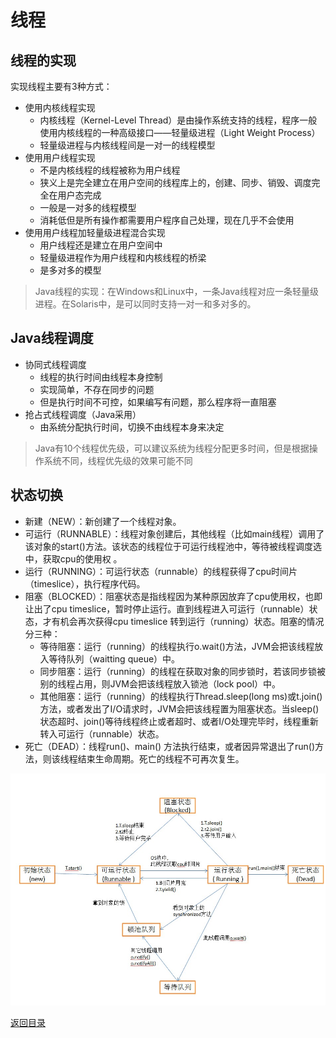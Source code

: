 # 线程
## 线程的实现
实现线程主要有3种方式：
* 使用内核线程实现
    * 内核线程（Kernel-Level Thread）是由操作系统支持的线程，程序一般使用内核线程的一种高级接口——轻量级进程（Light Weight Process）
    * 轻量级进程与内核线程间是一对一的线程模型
* 使用用户线程实现
    * 不是内核线程的线程被称为用户线程
    * 狭义上是完全建立在用户空间的线程库上的，创建、同步、销毁、调度完全在用户态完成
    * 一般是一对多的线程模型
    * 消耗低但是所有操作都需要用户程序自己处理，现在几乎不会使用
* 使用用户线程加轻量级进程混合实现
    * 用户线程还是建立在用户空间中
    * 轻量级进程作为用户线程和内核线程的桥梁
    * 是多对多的模型
> Java线程的实现：在Windows和Linux中，一条Java线程对应一条轻量级进程。在Solaris中，是可以同时支持一对一和多对多的。


## Java线程调度
* 协同式线程调度
    * 线程的执行时间由线程本身控制
    * 实现简单，不存在同步的问题
    * 但是执行时间不可控，如果编写有问题，那么程序将一直阻塞
* 抢占式线程调度（Java采用）
    * 由系统分配执行时间，切换不由线程本身来决定
> Java有10个线程优先级，可以建议系统为线程分配更多时间，但是根据操作系统不同，线程优先级的效果可能不同

## 状态切换
* 新建（NEW）：新创建了一个线程对象。
* 可运行（RUNNABLE）：线程对象创建后，其他线程（比如main线程）调用了该对象的start()方法。该状态的线程位于可运行线程池中，等待被线程调度选中，获取cpu的使用权 。
* 运行（RUNNING）：可运行状态（runnable）的线程获得了cpu时间片（timeslice），执行程序代码。
* 阻塞（BLOCKED）：阻塞状态是指线程因为某种原因放弃了cpu使用权，也即让出了cpu timeslice，暂时停止运行。直到线程进入可运行（runnable）状态，才有机会再次获得cpu timeslice 转到运行（running）状态。阻塞的情况分三种：
    * 等待阻塞：运行（running）的线程执行o.wait()方法，JVM会把该线程放入等待队列（waitting queue）中。
    * 同步阻塞：运行（running）的线程在获取对象的同步锁时，若该同步锁被别的线程占用，则JVM会把该线程放入锁池（lock pool）中。
    * 其他阻塞：运行（running）的线程执行Thread.sleep(long ms)或t.join()方法，或者发出了I/O请求时，JVM会把该线程置为阻塞状态。当sleep()状态超时、join()等待线程终止或者超时、或者I/O处理完毕时，线程重新转入可运行（runnable）状态。
* 死亡（DEAD）：线程run()、main() 方法执行结束，或者因异常退出了run()方法，则该线程结束生命周期。死亡的线程不可再次复生。

![](./img/thread_1.png)

[返回目录](../CONTENTS.md)